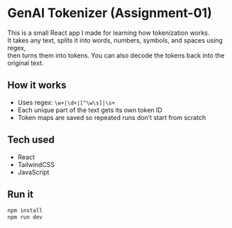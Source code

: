 # GenAI Tokenizer (Assignment-01)

This is a small React app I made for learning how tokenization works.  
It takes any text, splits it into words, numbers, symbols, and spaces using regex,  
then turns them into tokens. You can also decode the tokens back into the original text.

## How it works

- Uses regex: `\w+|\d+|[^\w\s]|\s+`
- Each unique part of the text gets its own token ID
- Token maps are saved so repeated runs don’t start from scratch

## Tech used

- React
- TailwindCSS
- JavaScript

## Run it

```bash
npm install
npm run dev
```
